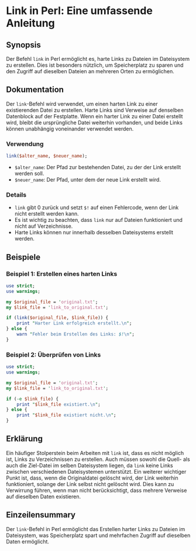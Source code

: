 <!--
Meta Description: # Link in Perl: Eine umfassende Anleitung ## Synopsis Der Befehl `link` in Perl ermöglicht es, harte Links zu Dateien im Dateisystem zu erstellen. Die...
Meta Keywords: link, der, links, auf, perl
-->

# Link in Perl: Eine umfassende Anleitung

## Synopsis
Der Befehl `link` in Perl ermöglicht es, harte Links zu Dateien im Dateisystem zu erstellen. Dies ist besonders nützlich, um Speicherplatz zu sparen und den Zugriff auf dieselben Dateien an mehreren Orten zu ermöglichen.

## Dokumentation
Der `link`-Befehl wird verwendet, um einen harten Link zu einer existierenden Datei zu erstellen. Harte Links sind Verweise auf denselben Datenblock auf der Festplatte. Wenn ein harter Link zu einer Datei erstellt wird, bleibt die ursprüngliche Datei weiterhin vorhanden, und beide Links können unabhängig voneinander verwendet werden.

### Verwendung
```perl
link($alter_name, $neuer_name);
```
- `$alter_name`: Der Pfad zur bestehenden Datei, zu der der Link erstellt werden soll.
- `$neuer_name`: Der Pfad, unter dem der neue Link erstellt wird.

### Details
- `link` gibt 0 zurück und setzt `$!` auf einen Fehlercode, wenn der Link nicht erstellt werden kann.
- Es ist wichtig zu beachten, dass `link` nur auf Dateien funktioniert und nicht auf Verzeichnisse.
- Harte Links können nur innerhalb desselben Dateisystems erstellt werden.

## Beispiele
### Beispiel 1: Erstellen eines harten Links
```perl
use strict;
use warnings;

my $original_file = 'original.txt';
my $link_file = 'link_to_original.txt';

if (link($original_file, $link_file)) {
    print "Harter Link erfolgreich erstellt.\n";
} else {
    warn "Fehler beim Erstellen des Links: $!\n";
}
```

### Beispiel 2: Überprüfen von Links
```perl
use strict;
use warnings;

my $original_file = 'original.txt';
my $link_file = 'link_to_original.txt';

if (-e $link_file) {
    print "$link_file existiert.\n";
} else {
    print "$link_file existiert nicht.\n";
}
```

## Erklärung
Ein häufiger Stolperstein beim Arbeiten mit `link` ist, dass es nicht möglich ist, Links zu Verzeichnissen zu erstellen. Auch müssen sowohl die Quell- als auch die Ziel-Datei im selben Dateisystem liegen, da `link` keine Links zwischen verschiedenen Dateisystemen unterstützt. Ein weiterer wichtiger Punkt ist, dass, wenn die Originaldatei gelöscht wird, der Link weiterhin funktioniert, solange der Link selbst nicht gelöscht wird. Dies kann zu Verwirrung führen, wenn man nicht berücksichtigt, dass mehrere Verweise auf dieselben Daten existieren.

## Einzeilensummary
Der `link`-Befehl in Perl ermöglicht das Erstellen harter Links zu Dateien im Dateisystem, was Speicherplatz spart und mehrfachen Zugriff auf dieselben Daten ermöglicht.